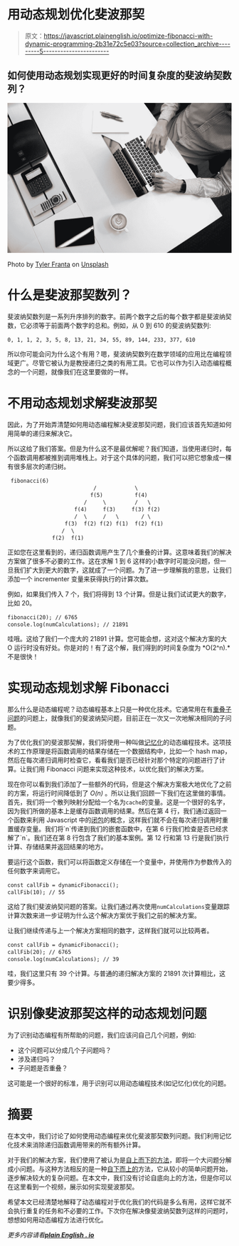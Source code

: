 # 用动态规划优化斐波那契

> 原文：<https://javascript.plainenglish.io/optimize-fibonacci-with-dynamic-programming-2b31e72c5e03?source=collection_archive---------5----------------------->

## 如何使用动态规划实现更好的时间复杂度的斐波纳契数列？

![](img/a90ad9809060b93d3c059978d5837a3c.png)

Photo by [Tyler Franta](https://unsplash.com/@tfrants?utm_source=medium&utm_medium=referral) on [Unsplash](https://unsplash.com?utm_source=medium&utm_medium=referral)

# 什么是斐波那契数列？

斐波纳契数列是一系列升序排列的数字。前两个数字之后的每个数字都是斐波纳契数，它必须等于前面两个数字的总和。例如，从 0 到 610 的斐波纳契数列:

```
0, 1, 1, 2, 3, 5, 8, 13, 21, 34, 55, 89, 144, 233, 377, 610
```

所以你可能会问为什么这个有用？嗯，斐波纳契数列在数学领域的应用比在编程领域更广。尽管它被认为是教授递归之类的有用工具。它也可以作为引入动态编程概念的一个问题，就像我们在这里要做的一样。

# 不用动态规划求解斐波那契

因此，为了开始弄清楚如何用动态编程解决斐波那契问题，我们应该首先知道如何用简单的递归来解决它。

所以这给了我们答案。但是为什么这不是最优解呢？我们知道，当使用递归时，每个函数调用都被推到调用堆栈上。对于这个具体的问题，我们可以把它想象成一棵有很多层次的递归树。

```
 fibonacci(6)
                           /            \
                          f(5)          f(4) 
                        /     \         /   \
                     f(4)     f(3)     f(3) f(2)
                     /  \     /   \       / \
                  f(3)  f(2) f(2) f(1)  f(2) f(1)
                 /  \
              f(2)  f(1)
```

正如您在这里看到的，递归函数调用产生了几个重叠的计算。这意味着我们的解决方案做了很多不必要的工作。这在求解 1 到 6 这样的小数字时可能没问题，但一旦我们扩大到更大的数字，这就成了一个问题。为了进一步理解我的意思，让我们添加一个 incrementer 变量来获得执行的计算次数。

例如，如果我们传入 7 个，我们将得到 13 个计算。但是让我们试试更大的数字，比如 20。

```
fibonacci(20); // 6765
console.log(numCalculations); // 21891
```

哇哦。这给了我们一个庞大的 21891 计算。您可能会想，这对这个解决方案的大 O 运行时没有好处。你是对的！有了这个解，我们得到的时间复杂度为 *O(2^n).*不是很快！

# 实现动态规划求解 Fibonacci

那么什么是动态编程呢？动态编程基本上只是一种优化技术。它通常用在有[重叠子问题](https://en.wikipedia.org/wiki/Overlapping_subproblems)的问题上，就像我们的斐波纳契问题，目前正在一次又一次地解决相同的子问题。

为了优化我们的斐波那契解，我们将使用一种叫做[记忆化](https://en.wikipedia.org/wiki/Memoization)的动态编程技术。这项技术的工作原理是将函数调用的结果存储在一个数据结构中，比如一个 hash map，然后在每次递归调用时检查它，看看我们是否已经针对那个特定的问题进行了计算。让我们用 Fibonacci 问题来实现这种技术，以优化我们的解决方案。

现在你可以看到我们添加了一些额外的代码，但是这个解决方案极大地优化了之前的方案，将运行时间降低到了 *O(n)* 。所以让我们回顾一下我们在这里做的事情。首先，我们将一个散列映射分配给一个名为`cache`的变量。这是一个很好的名字，因为我们所做的基本上是缓存函数调用的结果。然后在第 4 行，我们通过返回一个函数来利用 Javascript 中的[闭包](https://en.wikipedia.org/wiki/Closure_(computer_programming))的概念，这样我们就不会在每次递归调用时重置缓存变量。我们将`n`传递到我们的嵌套函数中，在第 6 行我们检查是否已经求解了`n`。我们还在第 8 行包含了我们的基本案例。第 12 行和第 13 行是我们执行计算、存储结果并返回结果的地方。

要运行这个函数，我们可以将函数定义存储在一个变量中，并使用作为参数传入的任何数字来调用它。

```
const callFib = dynamicFibonacci();
callFib(10); // 55
```

这给了我们斐波纳契问题的答案。让我们通过再次使用`numCalculations`变量跟踪计算次数来进一步证明为什么这个解决方案优于我们之前的解决方案。

让我们继续传递与上一个解决方案相同的数字，这样我们就可以比较两者。

```
const callFib = dynamicFibonacci();
callFib(20); // 6765
console.log(numCalculations); // 39
```

哇，我们这里只有 39 个计算。与普通的递归解决方案的 21891 次计算相比，这要少得多。

# 识别像斐波那契这样的动态规划问题

为了识别动态编程有所帮助的问题，我们应该问自己几个问题，例如:

*   这个问题可以分成几个子问题吗？
*   涉及递归吗？
*   子问题是否重叠？

这可能是一个很好的标准，用于识别可以用动态编程技术(如记忆化)优化的问题。

# 摘要

在本文中，我们讨论了如何使用动态编程来优化斐波那契数列问题。我们利用记忆化技术来消除递归函数调用带来的所有额外计算。

对于我们的解决方案，我们使用了被认为是[自上而下的方法](https://en.wikipedia.org/wiki/Top-down_and_bottom-up_design)，即将一个大问题分解成小问题。与这种方法相反的是一种[自下而上的](https://en.wikipedia.org/wiki/Top-down_and_bottom-up_design)方法，它从较小的简单问题开始，逐步解决较大的复杂问题。在本文中，我们没有讨论自底向上的方法，但是你可以在这里看到一个视频，展示如何实现斐波那契。

希望本文已经清楚地解释了动态编程对于优化我们的代码是多么有用，这样它就不会执行重复的任务和不必要的工作。下次你在解决像斐波纳契数列这样的问题时，想想如何用动态编程方法进行优化。

*更多内容请看*[***plain English . io***](http://plainenglish.io)